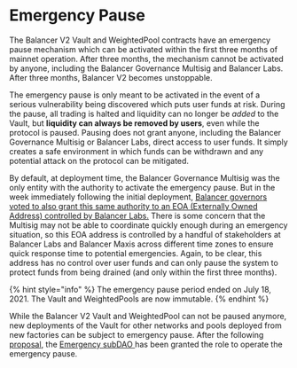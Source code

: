 # Emergency Pause

The Balancer V2 Vault and WeightedPool contracts have an emergency pause mechanism which can be activated within the first three months of mainnet operation. After three months, the mechanism cannot be activated by anyone, including the Balancer Governance Multisig and Balancer Labs. After three months, Balancer V2 becomes unstoppable.

The emergency pause is only meant to be activated in the event of a serious vulnerability being discovered which puts user funds at risk. During the pause, all trading is halted and liquidity can no longer be _added_ to the Vault, but **liquidity can always be removed by users**, even while the protocol is paused. Pausing does not grant anyone, including the Balancer Governance Multisig or Balancer Labs, direct access to user funds. It simply creates a safe environment in which funds can be withdrawn and any potential attack on the protocol can be mitigated.

By default, at deployment time, the Balancer Governance Multisig was the only entity with the authority to activate the emergency pause. But in the week immediately following the initial deployment, [Balancer governors voted to also grant this same authority to an EOA (Externally Owned Address) controlled by Balancer Labs.](https://vote.balancer.fi/#/proposal/Qma3oK8Ltq6YqLvh4xBc359LvYpkQ3b6kxhTCVMnDkHb1M) There is some concern that the Multisig may not be able to coordinate quickly enough during an emergency situation, so this EOA address is controlled by a handful of stakeholders at Balancer Labs and Balancer Maxis across different time zones to ensure quick response time to potential emergencies. Again, to be clear, this address has no control over user funds and can only pause the system to protect funds from being drained (and only within the first three months).&#x20;

{% hint style="info" %}
The emergency pause period ended on July 18, 2021. The Vault and WeightedPools are now immutable.
{% endhint %}

While the Balancer V2 Vault and WeightedPool can not be paused anymore, new deployments of the Vault for other networks and pools deployed from new factories can be subject to emergency pause. After the following [proposal](https://vote.balancer.fi/#/proposal/0x63fab7ab9ef5b9579dabb82058b8ea309e39c766d435438b55fff8db7c1f69fd), the [Emergency subDAO ](../ecosystem/governance/emergency-subdao.md)has been granted the role to operate the emergency pause.&#x20;
